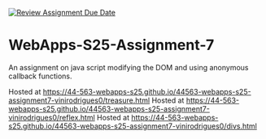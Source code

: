 [![Review Assignment Due Date](https://classroom.github.com/assets/deadline-readme-button-22041afd0340ce965d47ae6ef1cefeee28c7c493a6346c4f15d667ab976d596c.svg)](https://classroom.github.com/a/44LzP_Z4)
# WebApps-S25-Assignment-7
An assignment on java script modifying the DOM and using anonymous callback functions.

Hosted at <https://44-563-webapps-s25.github.io/44563-webapps-s25-assignment7-vinirodrigues0/treasure.html>
Hosted at <https://44-563-webapps-s25.github.io/44563-webapps-s25-assignment7-vinirodrigues0/reflex.html>
Hosted at <https://44-563-webapps-s25.github.io/44563-webapps-s25-assignment7-vinirodrigues0/divs.html>